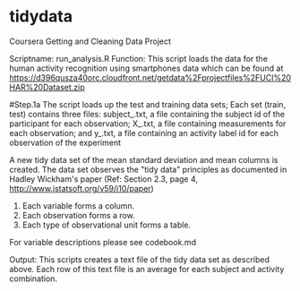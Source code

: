 # tidydata
Coursera Getting and Cleaning Data Project

Scriptname: run_analysis.R
Function: This script loads the data for the human activity recognition using smartphones data 
which can be found at https://d396qusza40orc.cloudfront.net/getdata%2Fprojectfiles%2FUCI%20HAR%20Dataset.zip

#Step.1a The script loads up the test and training data sets; Each set (train, test) contains three files: subject_<set>.txt, a file containing the subject id of the participant for each observation; X_<set>.txt, a file containing measurements for each observation; and y_<set>.txt, a file containing an activity label id for each observation of the experiment

A new tidy data set of the mean standard deviation and mean columns is created. The data set observes the "tidy data" principles as documented in Hadley Wickham's paper (Ref: Section 2.3, page 4, http://www.jstatsoft.org/v59/i10/paper)

1. Each variable forms a column.
2. Each observation forms a row.
3. Each type of observational unit forms a table.

For variable descriptions please see codebook.md

Output: This scripts creates a text file of the tidy data set as described above. 
Each row of this text file is an average for each subject and activity combination.

